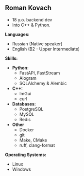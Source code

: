 ## Roman Kovach

* 18 y.o. backend dev
* Into C++ & Python.

**Languages:**

* Russian (Native speaker)
* English (B2 - Upper Intermediate)

**Skills:**
* **Python:**
    * FastAPI, FastStream
    * Aiogram
    * SQLAlchemy & Alembic
* **C++:**
    * ImGui
    * curl
* **Databases:**
    * PostgreSQL
    * MySQL
    * Redis
* **Other**
    * Docker
    * git
    * Make, CMake
    * ruff, clang-format

**Operating Systems:**

* Linux
* Windows
